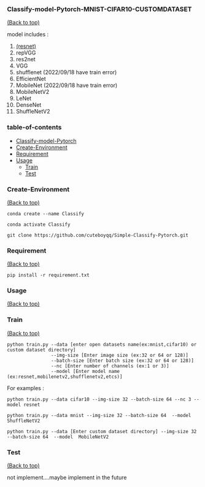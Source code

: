 ### Classify-model-Pytorch-MNIST-CIFAR10-CUSTOMDATASET
[(Back to top)](#table-of-contents)

model includes :
1. [(resnet)](#models/resnet.py)
2. repVGG
3. res2net
4. VGG
5. shufflenet (2022/09/18 have train error)
6. EfficientNet
7. MobileNet (2022/09/18 have train error)
8. MobileNetV2
9. LeNet
10. DenseNet
11. ShuffleNetV2

<!-- Add a demo for your project -->

<!-- After you have written about your project, it is a good idea to have a demo/preview(**video/gif/screenshots** are good options) of your project so that people can know what to expect in your project. You could also add the demo in the previous section with the product description.

Here is a random GIF as a placeholder.

![Random GIF](https://media.giphy.com/media/ZVik7pBtu9dNS/giphy.gif) -->

### table-of-contents
- [Classify-model-Pytorch](#Classify-model-Pytorch-MNIST-CIFAR10-CUSTOMDATASET)
- [Create-Environment](#Create-Environment)
- [Requirement](#Requirement)
- [Usage](#usage)
    - [Train](#Train)
    - [Test](#Test)


### Create-Environment
[(Back to top)](#table-of-contents)

```
conda create --name Classify
```
```
conda activate Classify
```
```
git clone https://github.com/cuteboyqq/Simple-Classify-Pytorch.git
```
### Requirement
[(Back to top)](#table-of-contents)

```
pip install -r requirement.txt
```


### Usage
[(Back to top)](#table-of-contents)


### Train
[(Back to top)](#table-of-contents)
```
python train.py --data [enter open datasets name(ex:mnist,cifar10) or custom dataset directory] 
                --img-size [Enter image size (ex:32 or 64 or 128)] 
                --batch-size [Enter batch size (ex:32 or 64 or 128)] 
                --nc [Enter number of channels (ex:1 or 3)] 
                --model [Enter model name (ex:resnet,mobilenetv2,shufflenetv2,etcs)]
```
For examples :
```
python train.py --data cifar10 --img-size 32 --batch-size 64 --nc 3 --model resnet
```
```
python train.py --data mnist --img-size 32 --batch-size 64  --model ShuffleNetV2
```

```
python train.py --data [Enter custom dataset directory] --img-size 32 --batch-size 64  --model  MobileNetV2
```
### Test
[(Back to top)](#table-of-contents)

not implement....maybe implement in the future

